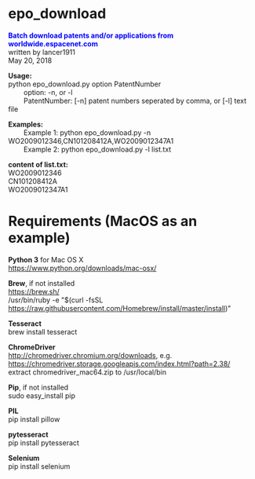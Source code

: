 # epo_download
<b><font color="blue">Batch download patents and/or applications from worldwide.espacenet.com</font></b><br>
written by lancer1911<br>
May 20, 2018

<b>Usage:</b><br>
python epo_download.py option PatentNumber<br>
&nbsp;&nbsp;&nbsp;&nbsp;&nbsp;&nbsp;&nbsp;&nbsp;option: -n, or -l<br>
&nbsp;&nbsp;&nbsp;&nbsp;&nbsp;&nbsp;&nbsp;&nbsp;PatentNumber: [-n] patent numbers seperated by comma, or [-l] text file

<b>Examples:</b><br>
&nbsp;&nbsp;&nbsp;&nbsp;&nbsp;&nbsp;&nbsp;&nbsp;Example 1: python epo_download.py -n WO2009012346,CN101208412A,WO2009012347A1<br>
&nbsp;&nbsp;&nbsp;&nbsp;&nbsp;&nbsp;&nbsp;&nbsp;Example 2: python epo_download.py -l list.txt

<b>content of list.txt:</b><br>
WO2009012346<br>
CN101208412A<br>
WO2009012347A1<br>

# Requirements (MacOS as an example)
<b>Python 3</b> for Mac OS X<br>
https://www.python.org/downloads/mac-osx/<br>

<b>Brew</b>, if not installed<br>
https://brew.sh/ <br>
/usr/bin/ruby -e "$(curl -fsSL https://raw.githubusercontent.com/Homebrew/install/master/install)"<br>

<b>Tesseract</b><br>
brew install tesseract<br>

<b>ChromeDriver</b><br>
http://chromedriver.chromium.org/downloads, e.g.<br>
https://chromedriver.storage.googleapis.com/index.html?path=2.38/<br>
extract chromedriver_mac64.zip to /usr/local/bin

<b>Pip</b>, if not installed<br>
sudo easy_install pip<br>

<b>PIL</b><br>
pip install pillow<br>

<b>pytesseract</b><br>
pip install pytesseract<br>

<b>Selenium</b><br>
pip install selenium<br>
